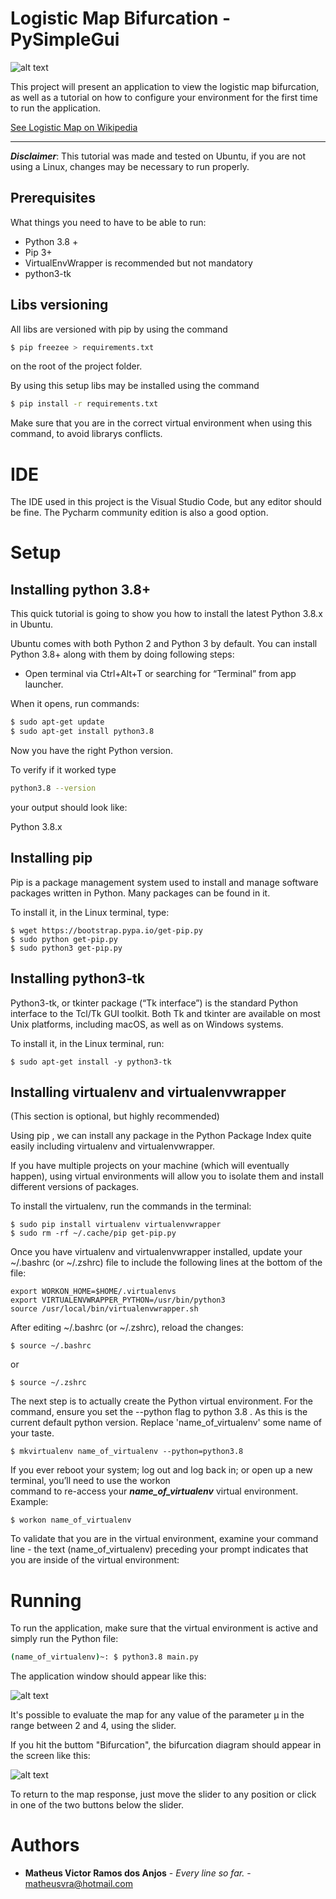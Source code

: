 # Logistic Map Bifurcation - PySimpleGui

![alt text](https://imgur.com/GKEAzcR.jpg "Bifurcation Logistic Map")

This project will present an application to view the logistic map bifurcation, as well as a tutorial on how to configure your environment for the first time to run the application.

[See Logistic Map on Wikipedia](https://en.wikipedia.org/wiki/Logistic_map)

----

***Disclaimer***: This tutorial was made and tested on Ubuntu, if 
you are not using a Linux, changes may be necessary to run properly.
 

## Prerequisites

What things you need to have to be able to run:

* Python 3.8 +
* Pip 3+
* VirtualEnvWrapper is recommended but not mandatory
* python3-tk

## Libs versioning

All libs are versioned with pip by using the command 

```bash
$ pip freezee > requirements.txt
```

on the root of the project folder.


By using this setup libs may be installed using the command


```bash
$ pip install -r requirements.txt
```

Make sure that you are in the correct virtual environment when using
this command, to avoid librarys conflicts.

# IDE


The IDE used in this project is the Visual Studio Code, but any editor should be fine. The Pycharm community edition is also a good option. 

# Setup 

## Installing python 3.8+

This quick tutorial is going to show you how to install the latest
Python 3.8.x in Ubuntu.

Ubuntu comes with both Python 2 and Python 3 by default.
You can install Python 3.8+ along with them by doing following steps:

* Open terminal via Ctrl+Alt+T or searching for “Terminal” from 
app launcher. 

When it opens, run commands:

```bash
$ sudo apt-get update
$ sudo apt-get install python3.8
```

Now you have the right Python version.

To verify if it worked type
```bash
python3.8 --version
```
your output should look like:

Python 3.8.x

## Installing pip

Pip is a package management system used to install and 
manage software packages written in Python. 
Many packages can be found in it.

To install it, in the Linux terminal, type:

```shell
$ wget https://bootstrap.pypa.io/get-pip.py
$ sudo python get-pip.py
$ sudo python3 get-pip.py
```

## Installing python3-tk

Python3-tk, or tkinter package (“Tk interface”) is the standard Python interface to the Tcl/Tk GUI toolkit. Both Tk and tkinter are available on most Unix platforms, including macOS, as well as on Windows systems.

To install it, in the Linux terminal, run:

```shell
$ sudo apt-get install -y python3-tk
```

## Installing virtualenv and virtualenvwrapper

(This section is optional, but highly recommended)

Using pip , we can install any package in the Python Package Index
quite easily including virtualenv and virtualenvwrapper. 

If you have multiple projects on your machine (which will eventually 
happen), using virtual environments will allow you to isolate 
them and install different versions of packages. 

To install the virtualenv, run the commands in the terminal:

```shell
$ sudo pip install virtualenv virtualenvwrapper
$ sudo rm -rf ~/.cache/pip get-pip.py
```

Once you have virtualenv and virtualenvwrapper installed,
update your ~/.bashrc (or ~/.zshrc) file to include the following 
lines at the bottom of the file:


```
export WORKON_HOME=$HOME/.virtualenvs
export VIRTUALENVWRAPPER_PYTHON=/usr/bin/python3
source /usr/local/bin/virtualenvwrapper.sh
```

After editing ~/.bashrc (or ~/.zshrc), reload the changes:

```shell
$ source ~/.bashrc
```

or 

```shell
$ source ~/.zshrc
```
 
The next step is to actually create the Python virtual
environment. For the command, ensure you set the --python 
flag to python 3.8 . As this is the current default python version. Replace 'name_of_virtualenv' some name of your taste.


```
$ mkvirtualenv name_of_virtualenv --python=python3.8
```

If you ever reboot your system; log out and log back in; 
or open up a new terminal, you’ll need to use the workon  
command to re-access your ***name_of_virtualenv*** virtual environment. 
Example:

```
$ workon name_of_virtualenv
```

To validate that you are in the virtual environment, 
examine your command line - the text (name_of_virtualenv) 
preceding your prompt indicates that you are inside of  the 
virtual environment:


# Running

To run the application, make sure that the virtual environment is active and simply run the Python file:

```bash
(name_of_virtualenv)~: $ python3.8 main.py
``` 
The application window should appear like this:


![alt text](https://imgur.com/gGRTclS.jpg "Logistic Map")

It's possible to evaluate the map for any value of the parameter µ in the range between 2 and 4, using the slider.

If you hit the buttom "Bifurcation", the bifurcation diagram should appear in the screen like this:

![alt text](https://imgur.com/GKEAzcR.jpg "Bifurcation Logistic Map")

To return to the map response, just move the slider to any position or click in one of the two buttons below the slider.

# Authors

* **Matheus Victor Ramos dos Anjos** - *Every line so far.* - [matheusvra@hotmail.com](mailto:matheusvra@hotmail.com)

